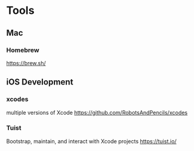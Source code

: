 # Tools

## Mac

### Homebrew
https://brew.sh/

## iOS Development

### xcodes
multiple versions of Xcode
https://github.com/RobotsAndPencils/xcodes

### Tuist
Bootstrap, maintain, and interact with Xcode projects
https://tuist.io/
